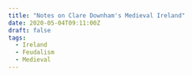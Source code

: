 ```yaml
---
title: "Notes on Clare Downham's Medieval Ireland"
date: 2020-05-04T09:11:00Z
draft: false
tags:
  - Ireland
  - Feudalism
  - Medieval
---
```


